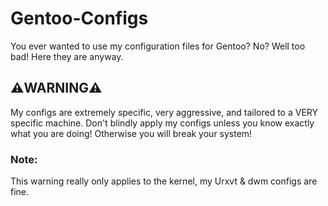 # Gentoo-Configs
You ever wanted to use my configuration files for Gentoo? No? Well too bad! Here they are anyway.
## ⚠️WARNING⚠️
My configs are extremely specific, very aggressive, and tailored to a VERY specific machine. Don't blindly apply my configs unless you know exactly what you are doing! Otherwise you will break your system!
### Note:
This warning really only applies to the kernel, my Urxvt & dwm configs are fine.
